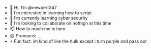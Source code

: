 - 👋 Hi, I’m @newbert347
- 👀 I’m interested in learning how to script
- 🌱 I’m currently learning cyber security
- 💞️ I’m looking to collaborate on nothign at this time
- 📫 How to reach me is here
- 😄 Pronouns: ...
- ⚡ Fun fact: im kind of like the hulk except i turn purple and pass out

<!---
newbert347/newbert347 is a ✨ special ✨ repository because its `README.md` (this file) appears on your GitHub profile.
You can click the Preview link to take a look at your changes.
--->
